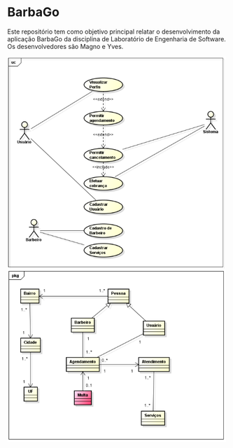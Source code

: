# BarbaGo

Este repositório tem como objetivo principal relatar o desenvolvimento da aplicação BarbaGo da disciplina de Laboratório de Engenharia de Software. Os desenvolvedores são Magno e Yves.

<img src="https://github.com/magno-brito/BarbaGo/blob/main/assets/diagrama-caso-uso-Magno-Yves.png" width="500">
<img src="https://github.com/magno-brito/BarbaGo/blob/main/assets/diagrama-classe-Magno-Yves.png" width="500">
